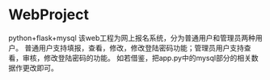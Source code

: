 # WebProject
python+flask+mysql
该web工程为网上报名系统，分为普通用户和管理员两种用户。
普通用户支持填报，查看，修改，修改登陆密码功能；管理员用户支持查看，审核，修改登陆密码的功能。
如若借鉴，把app.py中的mysql部分的相关数据作更改即可。
